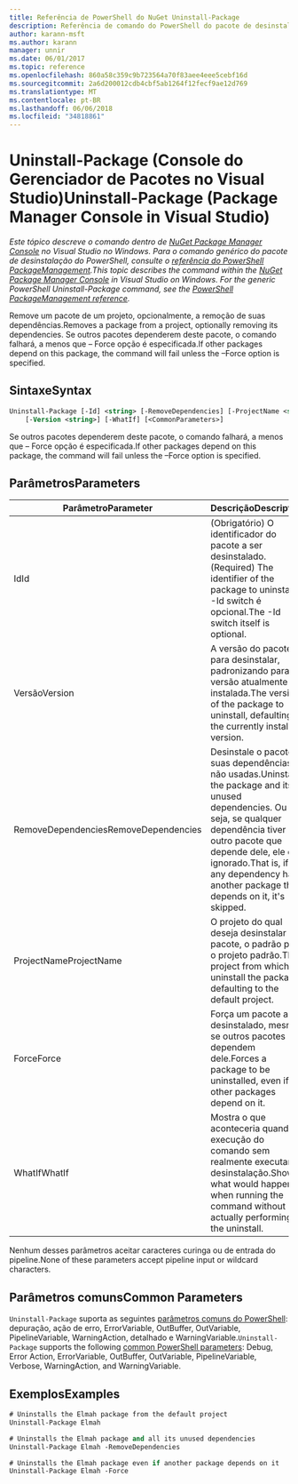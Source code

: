```yaml
---
title: Referência de PowerShell do NuGet Uninstall-Package
description: Referência de comando do PowerShell do pacote de desinstalação no Console do Gerenciador de pacotes do NuGet no Visual Studio.
author: karann-msft
ms.author: karann
manager: unnir
ms.date: 06/01/2017
ms.topic: reference
ms.openlocfilehash: 860a58c359c9b723564a70f83aee4eee5cebf16d
ms.sourcegitcommit: 2a6d200012cdb4cbf5ab1264f12fecf9ae12d769
ms.translationtype: MT
ms.contentlocale: pt-BR
ms.lasthandoff: 06/06/2018
ms.locfileid: "34818861"
---
```

# <a name="uninstall-package-package-manager-console-in-visual-studio"></a><span data-ttu-id="f45cf-103">Uninstall-Package (Console do Gerenciador de Pacotes no Visual Studio)</span><span class="sxs-lookup"><span data-stu-id="f45cf-103">Uninstall-Package (Package Manager Console in Visual Studio)</span></span>

<span data-ttu-id="f45cf-104">*Este tópico descreve o comando dentro de [NuGet Package Manager Console](package-manager-console.md) no Visual Studio no Windows. Para o comando genérico do pacote de desinstalação do PowerShell, consulte o [referência do PowerShell PackageManagement](/powershell/module/packagemanagement/?view=powershell-6).*</span><span class="sxs-lookup"><span data-stu-id="f45cf-104">*This topic describes the command within the [NuGet Package Manager Console](package-manager-console.md) in Visual Studio on Windows. For the generic PowerShell Uninstall-Package command, see the [PowerShell PackageManagement reference](/powershell/module/packagemanagement/?view=powershell-6).*</span></span>

<span data-ttu-id="f45cf-105">Remove um pacote de um projeto, opcionalmente, a remoção de suas dependências.</span><span class="sxs-lookup"><span data-stu-id="f45cf-105">Removes a package from a project, optionally removing its dependencies.</span></span> <span data-ttu-id="f45cf-106">Se outros pacotes dependerem deste pacote, o comando falhará, a menos que – Force opção é especificada.</span><span class="sxs-lookup"><span data-stu-id="f45cf-106">If other packages depend on this package, the command will fail unless the –Force option is specified.</span></span>

## <a name="syntax"></a><span data-ttu-id="f45cf-107">Sintaxe</span><span class="sxs-lookup"><span data-stu-id="f45cf-107">Syntax</span></span>

```ps
Uninstall-Package [-Id] <string> [-RemoveDependencies] [-ProjectName <string>] [-Force]
    [-Version <string>] [-WhatIf] [<CommonParameters>]
```

<span data-ttu-id="f45cf-108">Se outros pacotes dependerem deste pacote, o comando falhará, a menos que – Force opção é especificada.</span><span class="sxs-lookup"><span data-stu-id="f45cf-108">If other packages depend on this package, the command will fail unless the –Force option is specified.</span></span>

## <a name="parameters"></a><span data-ttu-id="f45cf-109">Parâmetros</span><span class="sxs-lookup"><span data-stu-id="f45cf-109">Parameters</span></span>

| <span data-ttu-id="f45cf-110">Parâmetro</span><span class="sxs-lookup"><span data-stu-id="f45cf-110">Parameter</span></span> | <span data-ttu-id="f45cf-111">Descrição</span><span class="sxs-lookup"><span data-stu-id="f45cf-111">Description</span></span> |
| --- | --- |
| <span data-ttu-id="f45cf-112">Id</span><span class="sxs-lookup"><span data-stu-id="f45cf-112">Id</span></span> | <span data-ttu-id="f45cf-113">(Obrigatório) O identificador do pacote a ser desinstalado.</span><span class="sxs-lookup"><span data-stu-id="f45cf-113">(Required) The identifier of the package to uninstall.</span></span> <span data-ttu-id="f45cf-114">-Id switch é opcional.</span><span class="sxs-lookup"><span data-stu-id="f45cf-114">The -Id switch itself is optional.</span></span> |
| <span data-ttu-id="f45cf-115">Versão</span><span class="sxs-lookup"><span data-stu-id="f45cf-115">Version</span></span> | <span data-ttu-id="f45cf-116">A versão do pacote para desinstalar, padronizando para a versão atualmente instalada.</span><span class="sxs-lookup"><span data-stu-id="f45cf-116">The version of the package to uninstall, defaulting to the currently installed version.</span></span> |
| <span data-ttu-id="f45cf-117">RemoveDependencies</span><span class="sxs-lookup"><span data-stu-id="f45cf-117">RemoveDependencies</span></span> | <span data-ttu-id="f45cf-118">Desinstale o pacote e suas dependências não usadas.</span><span class="sxs-lookup"><span data-stu-id="f45cf-118">Uninstall the package and its unused dependencies.</span></span> <span data-ttu-id="f45cf-119">Ou seja, se qualquer dependência tiver outro pacote que depende dele, ele é ignorado.</span><span class="sxs-lookup"><span data-stu-id="f45cf-119">That is, if any dependency has another package that depends on it, it's skipped.</span></span> |
| <span data-ttu-id="f45cf-120">ProjectName</span><span class="sxs-lookup"><span data-stu-id="f45cf-120">ProjectName</span></span> | <span data-ttu-id="f45cf-121">O projeto do qual deseja desinstalar o pacote, o padrão para o projeto padrão.</span><span class="sxs-lookup"><span data-stu-id="f45cf-121">The project from which to uninstall the package, defaulting to the default project.</span></span> |
| <span data-ttu-id="f45cf-122">Force</span><span class="sxs-lookup"><span data-stu-id="f45cf-122">Force</span></span> | <span data-ttu-id="f45cf-123">Força um pacote a ser desinstalado, mesmo se outros pacotes dependem dele.</span><span class="sxs-lookup"><span data-stu-id="f45cf-123">Forces a package to be uninstalled, even if other packages depend on it.</span></span> |
| <span data-ttu-id="f45cf-124">WhatIf</span><span class="sxs-lookup"><span data-stu-id="f45cf-124">WhatIf</span></span> | <span data-ttu-id="f45cf-125">Mostra o que aconteceria quando a execução do comando sem realmente executar a desinstalação.</span><span class="sxs-lookup"><span data-stu-id="f45cf-125">Shows what would happen when running the command without actually performing the uninstall.</span></span> |

<span data-ttu-id="f45cf-126">Nenhum desses parâmetros aceitar caracteres curinga ou de entrada do pipeline.</span><span class="sxs-lookup"><span data-stu-id="f45cf-126">None of these parameters accept pipeline input or wildcard characters.</span></span>

## <a name="common-parameters"></a><span data-ttu-id="f45cf-127">Parâmetros comuns</span><span class="sxs-lookup"><span data-stu-id="f45cf-127">Common Parameters</span></span>

<span data-ttu-id="f45cf-128">`Uninstall-Package` suporta as seguintes [parâmetros comuns do PowerShell](http://go.microsoft.com/fwlink/?LinkID=113216): depuração, ação de erro, ErrorVariable, OutBuffer, OutVariable, PipelineVariable, WarningAction, detalhado e WarningVariable.</span><span class="sxs-lookup"><span data-stu-id="f45cf-128">`Uninstall-Package` supports the following [common PowerShell parameters](http://go.microsoft.com/fwlink/?LinkID=113216): Debug, Error Action, ErrorVariable, OutBuffer, OutVariable, PipelineVariable, Verbose, WarningAction, and WarningVariable.</span></span>

## <a name="examples"></a><span data-ttu-id="f45cf-129">Exemplos</span><span class="sxs-lookup"><span data-stu-id="f45cf-129">Examples</span></span>

```ps
# Uninstalls the Elmah package from the default project
Uninstall-Package Elmah

# Uninstalls the Elmah package and all its unused dependencies
Uninstall-Package Elmah -RemoveDependencies 

# Uninstalls the Elmah package even if another package depends on it
Uninstall-Package Elmah -Force
```
